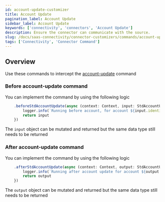 ```yaml
---
id: account-update-customizer
title: Account Update
pagination_label: Account Update
sidebar_label: Account Update
keywords: ['connectivity', 'connectors', 'Account Update']
description: Ensure the connector can communicate with the source.
slug: /docs/saas-connectivity/connector-customizers/commands/account-update
tags: ['Connectivity', 'Connector Command']
---
```


## Overview

Use these commands to intercept the [account-update](../../commands/account-update) command

### Before account-update command

You can implement the command by using the following logic

```javascript
    .beforeStdAccountUpdate(async (context: Context, input: StdAccountUpdateInput) => {
        logger.info(`Running before account, for account ${input.identity}`)
        return input
    })
```
The `input` object can be mutated and returned but the same data type still needs to be returned 

### After account-update command

You can implement the command by using the following logic

```javascript
    .afterStdAccountUpdate(async (context: Context, output: StdAccountUpdateOutput) => {
        logger.info(`Running after account update for account ${output.identity}}`)
        return output
    })
```
The `output` object can be mutated and returned but the same data type still needs to be returned 